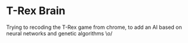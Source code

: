 # T-Rex Brain

Trying to recoding the T-Rex game from chrome, to add an AI based on neural networks and genetic algorithms \o/
